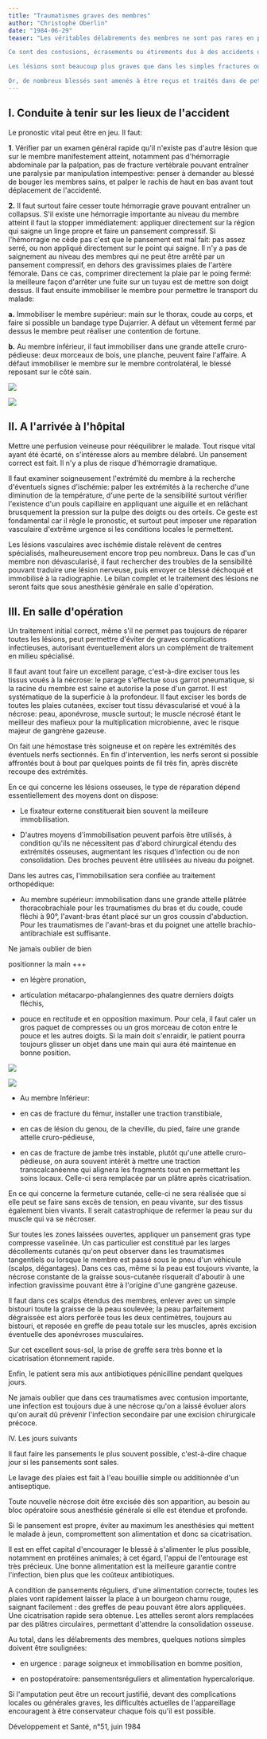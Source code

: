 ```yaml
---
title: "Traumatismes graves des membres"
author: "Christophe Oberlin"
date: "1984-06-29"
teaser: "Les véritables délabrements des membres ne sont pas rares en pratique civile.

Ce sont des contusions, écrasements ou étirements dus à des accidents de la voie publique, à des impacts par arme à feu, à des écrasements par chute d'objet lourd (arbres), voire à des morsures animales.

Les lésions sont beaucoup plus graves que dans les simples fractures ouvertes des membres, mettent parfois en jeu le pronostic vital, obligent souvent à amputer.

Or, de nombreux blessés sont amenés à être reçus et traités dans de petits hôpitaux régionaux aux moyens souvent limités. Si certaines interventions réparatrices compliquées ne peuvent être envisagées dans de telles structures, il n'en demeure pas moins qu'un traitement initial correct, guidé avant tout par le bon sens, peut souvent être institué, permettre au patient d'éviter le sacrifice du membre et d'espérer même un résultat fonctionnel utile."
---
```


## I. Conduite à tenir sur les lieux de l'accident

Le pronostic vital peut être en jeu. Il faut:

**1**. Vérifier par un examen général rapide qu'il n'existe pas d'autre lésion que sur le membre manifestement atteint, notamment pas d'hémorragie abdominale par la palpation, pas de fracture vertébrale pouvant entraîner une paralysie par manipulation intempestive: penser à demander au blessé de bouger les membres sains, et palper le rachis de haut en bas avant tout déplacement de l'accidenté.

**2.** Il faut surtout faire cesser toute hémorragie grave pouvant entraîner un collapsus. S'il existe une hémorragie importante au niveau du membre atteint il faut la stopper immédiatement: appliquer directement sur la région qui saigne un linge propre et faire un pansement compressif. Si l'hémorragie ne cède pas c'est que le pansement est mal fait: pas assez serré, ou non appliqué directement sur le point qui saigne. Il n'y a pas de saignement au niveau des membres qui ne peut être arrêté par un pansement compressif, en dehors des gravissimes plaies de l'artère fémorale. Dans ce cas, comprimer directement la plaie par le poing fermé: la meilleure façon d'arrêter une fuite sur un tuyau est de mettre son doigt dessus. Il faut ensuite immobiliser le membre pour permettre le transport du malade:

**a.** Immobiliser le membre supérieur: main sur le thorax, coude au corps, et faire si possible un bandage type Dujarrier. A défaut un vêtement fermé par dessus le membre peut réaliser une contention de fortune.

**b.** Au membre inférieur, il faut immobiliser dans une grande attelle cruro-pédieuse: deux morceaux de bois, une planche, peuvent faire l'affaire. A défaut immobiliser le membre sur le membre controlatéral, le blessé reposant sur le côté sain.

![](i127-1.jpg)


![](i127-2.jpg)


## II. A l'arrivée à l'hôpital

Mettre une perfusion veineuse pour rééquilibrer le malade. Tout risque vital ayant été écarté, on s'intéresse alors au membre délabré. Un pansement correct est fait. Il n'y a plus de risque d'hémorragie dramatique.

Il faut examiner soigneusement l'extrémité du membre à la recherche d'éventuels signes d'ischémie: palper les extrémités à la recherche d'une diminution de la température, d'une perte de la sensibilité surtout vérifier l'existence d'un pouls capillaire en appliquant une aiguille et en relâchant brusquement la pression sur la pulpe des doigts ou des orteils. Ce geste est fondamental car il règle le pronostic, et surtout peut imposer une réparation vasculaire d'extrême urgence si les conditions locales le permettent.

Les lésions vasculaires avec ischémie distale relèvent de centres spécialisés, malheureusement encore trop peu nombreux. Dans le cas d'un membre non dévascularisé, il faut rechercher des troubles de la sensibilité pouvant traduire une lésion nerveuse, puis envoyer ce blessé déchoqué et immobilisé à la radiographie. Le bilan complet et le traitement des lésions ne seront faits que sous anesthésie générale en salle d'opération.

## III. En salle d'opération

Un traitement initial correct, même s'il ne permet pas toujours de réparer toutes les lésions, peut permettre d'éviter de graves complications infectieuses, autorisant éventuellement alors un complément de traitement en milieu spécialisé.

Il faut avant tout faire un excellent parage, c'est-à-dire exciser tous les tissus voués à la nécrose: le parage s'effectue sous garrot pneumatique, si la racine du membre est saine et autorise la pose d'un garrot. Il est systématique de la superficie à la profondeur. Il faut exciser les bords de toutes les plaies cutanées, exciser tout tissu dévascularisé et voué à la nécrose: peau, aponévrose, muscle surtout; le muscle nécrosé étant le meilleur des mafieux pour la multiplication microbienne, avec le risque majeur de gangrène gazeuse.

On fait une hémostase très soigneuse et on repère les extrémités des éventuels nerfs sectionnés. En fin d'intervention, les nerfs seront si possible affrontés bout à bout par quelques points de fil très fin, après discrète recoupe des extrémités.

En ce qui concerne les lésions osseuses, le type de réparation dépend essentiellement des moyens dont on dispose:

*   Le fixateur externe constituerait bien souvent la meilleure immobilisation.

*   D'autres moyens d'immobilisation peuvent parfois être utilisés, à condition qu'ils ne nécessitent pas d'abord chirurgical étendu des extrémités osseuses, augmentant les risques d'infection ou de non consolidation. Des broches peuvent être utilisées au niveau du poignet.

Dans les autres cas, l'immobilisation sera confiée au traitement orthopédique:

*   Au membre supérieur: immobilisation dans une grande attelle plâtrée thoracobrachiale pour les traumatismes du bras et du coude, coude fléchi à 90°, l'avant-bras étant placé sur un gros coussin d'abduction. Pour les traumatismes de l'avant-bras et du poignet une attelle brachio-antibrachiale est suffisante.

Ne jamais oublier de bien

positionner la main +++

- en légère pronation,

- articulation métacarpo-phalangiennes des quatre derniers doigts fléchis,

- pouce en rectitude et en opposition maximum. Pour cela, il faut caler un gros paquet de compresses ou un gros morceau de coton entre le pouce et les autres doigts. Si la main doit s'enraidir, le patient pourra toujours glisser un objet dans une main qui aura été maintenue en bonne position.

![](i127-3.jpg)


![](i127-4.jpg)


*   Au membre Inférieur:

*   en cas de fracture du fémur, installer une traction transtibiale,

*   en cas de lésion du genou, de la cheville, du pied, faire une grande attelle cruro-pédieuse,

*   en cas de fracture de jambe très instable, plutôt qu'une attelle cruro-pédieuse, on aura souvent intérêt à mettre une traction transcalcanéenne qui alignera les fragments tout en permettant les soins locaux. Celle-ci sera remplacée par un plâtre après cicatrisation.

En ce qui concerne la fermeture cutanée, celle-ci ne sera réalisée que si elle peut se faire sans excès de tension, en peau vivante, sur des tissus également bien vivants. Il serait catastrophique de refermer la peau sur du muscle qui va se nécroser.

Sur toutes les zones laissées ouvertes, appliquer un pansement gras type compresse vaselinée. Un cas particulier est constitué par les larges décollements cutanés qu'on peut observer dans les traumatismes tangentiels ou lorsque le membre est passé sous le pneu d'un véhicule (scalps, dégantages). Dans ces cas, même si la peau est toujours vivante, la nécrose constante de la graisse sous-cutanée risquerait d'aboutir à une infection gravissime pouvant être à l'origine d'une gangrène gazeuse.

Il faut dans ces scalps étendus des membres, enlever avec un simple bistouri toute la graisse de la peau soulevée; la peau parfaitement dégraissée est alors perforée tous les deux centimètres, toujours au bistouri, et reposée en greffe de peau totale sur les muscles, après excision éventuelle des aponévroses musculaires.

Sur cet excellent sous-sol, la prise de greffe sera très bonne et la cicatrisation étonnement rapide.

Enfin, le patient sera mis aux antibiotiques pénicilline pendant quelques jours.

Ne jamais oublier que dans ces traumatismes avec contusion importante, une infection est toujours due à une nécrose qu'on a laissé évoluer alors qu'on aurait dû prévenir l'infection secondaire par une excision chirurgicale précoce.

IV. Les jours suivants

Il faut faire les pansements le plus souvent possible, c'est-à-dire chaque jour si les pansements sont sales.

Le lavage des plaies est fait à l'eau bouillie simple ou additionnée d'un antiseptique.

Toute nouvelle nécrose doit être excisée dès son apparition, au besoin au bloc opératoire sous anesthésie générale si elle est étendue et profonde.

Si le pansement est propre, éviter au maximum les anesthésies qui mettent le malade à jeun, compromettent son alimentation et donc sa cicatrisation.

Il est en effet capital d'encourager le blessé à s'alimenter le plus possible, notamment en protéines animales; à cet égard, l'appui de l'entourage est très précieux. Une bonne alimentation est la meilleure garantie contre l'infection, bien plus que les coûteux antibiotiques.

A condition de pansements réguliers, d'une alimentation correcte, toutes les plaies vont rapidement laisser la place à un bourgeon charnu rouge, saignant facilement : des greffes de peau pouvant être alors appliquées. Une cicatrisation rapide sera obtenue. Les attelles seront alors remplacées par des plâtres circulaires, permettant d'attendre la consolidation osseuse.

Au total, dans les délabrements des membres, quelques notions simples doivent être soulignées:

*   en urgence : parage soigneux et immobilisation en bomme position,

*   en postopératoire: pansementsréguliers et alimentation hypercalorique.

Si l'amputation peut être un recourt justifié, devant des complications locales ou générales graves, les difficultés actuelles de l'appareillage encouragent à être conservateur chaque fois qu'il est possible.

Développement et Santé, n°51, juin 1984